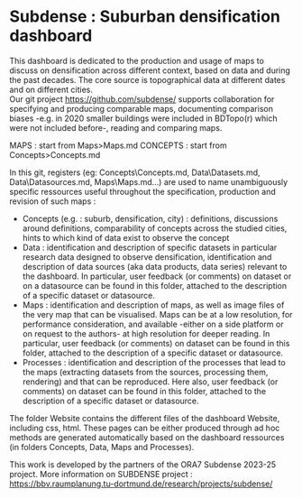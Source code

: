 Subdense : Suburban densification dashboard  
==================================================   

This dashboard is dedicated to the production and usage of maps to discuss on densification across different context, based on data and during the past decades. 
The core source is topographical data at different dates and on different cities.  
Our git project https://github.com/subdense/ supports collaboration for  specifying and producing comparable maps, documenting comparison biases -e.g. in 2020 smaller buildings were included in BDTopo(r) which were not included before-, reading and comparing maps. 

MAPS : start from Maps>Maps.md
CONCEPTS : start from Concepts>Concepts.md
   
In this git, registers (eg: Concepts\Concepts.md, Data\Datasets.md, Data\Datasources.md, Maps\Maps.md...) are used to name unambiguously specific ressources useful throughout the specification, production and revision of such maps : 
- Concepts (e.g. : suburb, densification, city) : definitions, discussions around definitions, comparability of concepts across the studied cities, hints to which kind of data exist to observe the concept
- Data :  identification and description of specific datasets in particular research data designed to observe densification, identification and description of data sources (aka data products, data series) relevant to the dashboard. In particular, user feedback (or comments) on dataset or on a datasource can be found in this folder, attached to the description of a specific dataset or datasource.
- Maps : identification and description of maps, as well as image files of the very map that can be visualised. Maps can be at a low resolution, for performance consideration, and available -either on a side platform or on request to the authors- at high resolution for deeper reading. In particular, user feedback (or comments) on dataset can be found in this folder, attached to the description of a specific dataset or datasource.
- Processes : identification and description of the processes that lead to the maps (extracting datasets from the sources, processing them, rendering) and that can be reproduced. Here also, user feedback (or comments) on dataset can be found in this folder, attached to the description of a specific dataset or datasource. 

The folder Website contains the different files of the dashboard Website, including css, html. These pages can be either produced through ad hoc methods are generated automatically based on the dashboard ressources (in folders Concepts, Data, Maps and Processes). 

This work is developed by the partners of the ORA7 Subdense 2023-25 project. More information on SUBDENSE project : https://bbv.raumplanung.tu-dortmund.de/research/projects/subdense/ 



